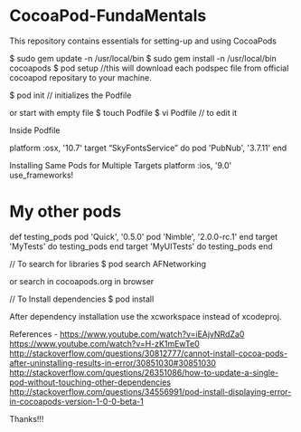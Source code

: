 # CocoaPod-FundaMentals
This repository contains essentials for setting-up and using CocoaPods

$ sudo gem update -n /usr/local/bin
$ sudo gem install -n /usr/local/bin cocoapods
$ pod setup      //this will download each podspec file from official cocoapod repositary to your machine.

$ pod init  // initializes the Podfile

or start with empty file
$ touch Podfile
$ vi Podfile    // to edit it

Inside Podfile

platform :osx, '10.7'
target “SkyFontsService” do
    pod 'PubNub', '3.7.11'
end


Installing Same Pods for Multiple Targets
platform :ios, '9.0'
use_frameworks!
# My other pods
def testing_pods
    pod 'Quick', '0.5.0'
    pod 'Nimble', '2.0.0-rc.1'
end
target 'MyTests' do
    testing_pods
end 
target 'MyUITests' do
    testing_pods
end



// To search for libraries
$ pod search AFNetworking

or search in cocoapods.org in browser

// To Install dependencies 
$ pod install

After dependency installation use the xcworkspace instead of xcodeproj. 

References -
https://www.youtube.com/watch?v=iEAjvNRdZa0
https://www.youtube.com/watch?v=H-zK1mEwTe0
http://stackoverflow.com/questions/30812777/cannot-install-cocoa-pods-after-uninstalling-results-in-error/30851030#30851030
http://stackoverflow.com/questions/26351086/how-to-update-a-single-pod-without-touching-other-dependencies
http://stackoverflow.com/questions/34556991/pod-install-displaying-error-in-cocoapods-version-1-0-0-beta-1

Thanks!!!

